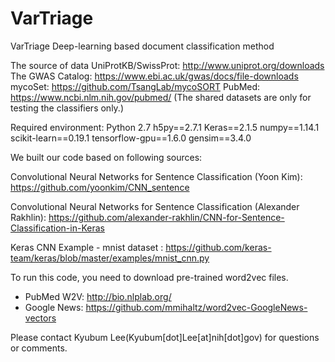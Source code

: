 # VarTriage

VarTriage Deep-learning based document classification method

The source of data
UniProtKB/SwissProt: http://www.uniprot.org/downloads
The GWAS Catalog: https://www.ebi.ac.uk/gwas/docs/file-downloads
mycoSet: https://github.com/TsangLab/mycoSORT
PubMed: https://www.ncbi.nlm.nih.gov/pubmed/
(The shared datasets are only for testing the classifiers only.)

Required environment: 
Python 2.7
h5py==2.7.1
Keras==2.1.5
numpy==1.14.1
scikit-learn==0.19.1
tensorflow-gpu==1.6.0
gensim==3.4.0

We built our code based on following sources: 

Convolutional Neural Networks for Sentence Classification (Yoon Kim):
https://github.com/yoonkim/CNN_sentence

Convolutional Neural Networks for Sentence Classification (Alexander Rakhlin): 
https://github.com/alexander-rakhlin/CNN-for-Sentence-Classification-in-Keras

Keras CNN Example - mnist dataset : 
https://github.com/keras-team/keras/blob/master/examples/mnist_cnn.py

To run this code, you need to download pre-trained word2vec files. 
 - PubMed W2V: http://bio.nlplab.org/ 
 - Google News: https://github.com/mmihaltz/word2vec-GoogleNews-vectors

Please contact Kyubum Lee(Kyubum[dot]Lee[at]nih[dot]gov) for questions or comments.
